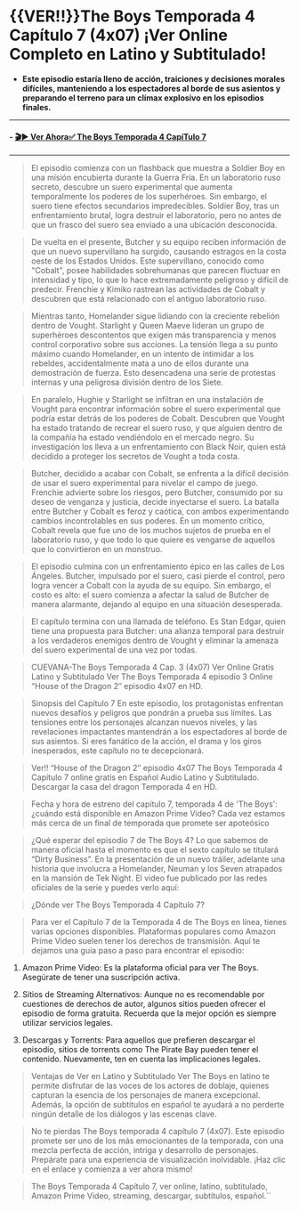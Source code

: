 # {{VER!!}}The Boys Temporada 4 Capítulo 7 (4x07) ¡Ver Online Completo en Latino y Subtitulado!



- **Este episodio estaría lleno de acción, traiciones y decisiones morales difíciles, manteniendo a los espectadores al borde de sus asientos y preparando el terreno para un clímax explosivo en los episodios finales.**


------------
#### - [🎬▶ Ver Ahora✅ The Boys Temporada 4 CapíTulo 7](Https://Dfsxfdszx.Github.Io/cojoss/)


------------

> El episodio comienza con un flashback que muestra a Soldier Boy en una misión encubierta durante la Guerra Fría. En un laboratorio ruso secreto, descubre un suero experimental que aumenta temporalmente los poderes de los superhéroes. Sin embargo, el suero tiene efectos secundarios impredecibles. Soldier Boy, tras un enfrentamiento brutal, logra destruir el laboratorio, pero no antes de que un frasco del suero sea enviado a una ubicación desconocida.

> De vuelta en el presente, Butcher y su equipo reciben información de que un nuevo supervillano ha surgido, causando estragos en la costa oeste de los Estados Unidos. Este supervillano, conocido como "Cobalt", posee habilidades sobrehumanas que parecen fluctuar en intensidad y tipo, lo que lo hace extremadamente peligroso y difícil de predecir. Frenchie y Kimiko rastrean las actividades de Cobalt y descubren que está relacionado con el antiguo laboratorio ruso.

> Mientras tanto, Homelander sigue lidiando con la creciente rebelión dentro de Vought. Starlight y Queen Maeve lideran un grupo de superhéroes descontentos que exigen más transparencia y menos control corporativo sobre sus acciones. La tensión llega a su punto máximo cuando Homelander, en un intento de intimidar a los rebeldes, accidentalmente mata a uno de ellos durante una demostración de fuerza. Esto desencadena una serie de protestas internas y una peligrosa división dentro de los Siete.

> En paralelo, Hughie y Starlight se infiltran en una instalación de Vought para encontrar información sobre el suero experimental que podría estar detrás de los poderes de Cobalt. Descubren que Vought ha estado tratando de recrear el suero ruso, y que alguien dentro de la compañía ha estado vendiéndolo en el mercado negro. Su investigación los lleva a un enfrentamiento con Black Noir, quien está decidido a proteger los secretos de Vought a toda costa.

> Butcher, decidido a acabar con Cobalt, se enfrenta a la difícil decisión de usar el suero experimental para nivelar el campo de juego. Frenchie advierte sobre los riesgos, pero Butcher, consumido por su deseo de venganza y justicia, decide inyectarse el suero. La batalla entre Butcher y Cobalt es feroz y caótica, con ambos experimentando cambios incontrolables en sus poderes. En un momento crítico, Cobalt revela que fue uno de los muchos sujetos de prueba en el laboratorio ruso, y que todo lo que quiere es vengarse de aquellos que lo convirtieron en un monstruo.

> El episodio culmina con un enfrentamiento épico en las calles de Los Ángeles. Butcher, impulsado por el suero, casi pierde el control, pero logra vencer a Cobalt con la ayuda de su equipo. Sin embargo, el costo es alto: el suero comienza a afectar la salud de Butcher de manera alarmante, dejando al equipo en una situación desesperada.

> El capítulo termina con una llamada de teléfono. Es Stan Edgar, quien tiene una propuesta para Butcher: una alianza temporal para destruir a los verdaderos enemigos dentro de Vought y eliminar la amenaza del suero experimental de una vez por todas.

> CUEVANA-The Boys Temporada 4 Cap. 3 (4x07) Ver Online Gratis Latino y Subtitulado Ver The Boys Temporada 4 episodio 3 Online “House of the Dragon 2″ episodio 4x07 en HD.

> Sinopsis del Capítulo 7 En este episodio, los protagonistas enfrentan nuevos desafíos y peligros que pondrán a prueba sus límites. Las tensiones entre los personajes alcanzan nuevos niveles, y las revelaciones impactantes mantendrán a los espectadores al borde de sus asientos. Si eres fanático de la acción, el drama y los giros inesperados, este capítulo no te decepcionará.

> Ver!! “House of the Dragon 2″ episodio 4x07 The Boys Temporada 4 Capítulo 7 online gratis en Español Audio Latino y Subtitulado. Descargar la casa del dragon Temporada 4 en HD.

> Fecha y hora de estreno del capítulo 7, temporada 4 de 'The Boys': ¿cuándo está disponible en Amazon Prime Video? Cada vez estamos más cerca de un final de temporada que promete ser apoteósico

> ¿Qué esperar del episodio 7 de The Boys 4?
Lo que sabemos de manera oficial hasta el momento es que el sexto capítulo se titulará “Dirty Business”. En la presentación de un nuevo tráiler, adelante una historia que involucra a Homelander, Neuman y los Seven atrapados en la mansión de Tek Night. El video fue publicado por las redes oficiales de la serie y puedes verlo aquí:

> ¿Dónde ver The Boys Temporada 4 Capítulo 7?

> Para ver el Capítulo 7 de la Temporada 4 de The Boys en línea, tienes varias opciones disponibles. Plataformas populares como Amazon Prime Video suelen tener los derechos de transmisión. Aquí te dejamos una guía paso a paso para encontrar el episodio:

1. Amazon Prime Video: Es la plataforma oficial para ver The Boys. Asegúrate de tener una suscripción activa.

1. Sitios de Streaming Alternativos: Aunque no es recomendable por cuestiones de derechos de autor, algunos sitios pueden ofrecer el episodio de forma gratuita. Recuerda que la mejor opción es siempre utilizar servicios legales.

1. Descargas y Torrents: Para aquellos que prefieren descargar el episodio, sitios de torrents como The Pirate Bay pueden tener el contenido. Nuevamente, ten en cuenta las implicaciones legales.
 
> Ventajas de Ver en Latino y Subtitulado Ver The Boys en latino te permite disfrutar de las voces de los actores de doblaje, quienes capturan la esencia de los personajes de manera excepcional. Además, la opción de subtítulos en español te ayudará a no perderte ningún detalle de los diálogos y las escenas clave.

> No te pierdas The Boys temporada 4 capítulo 7 (4x07). Este episodio promete ser uno de los más emocionantes de la temporada, con una mezcla perfecta de acción, intriga y desarrollo de personajes. Prepárate para una experiencia de visualización inolvidable. ¡Haz clic en el enlace y comienza a ver ahora mismo!

> The Boys Temporada 4 Capítulo 7, ver online, latino, subtitulado, Amazon Prime Video, streaming, descargar, subtítulos, español.``
